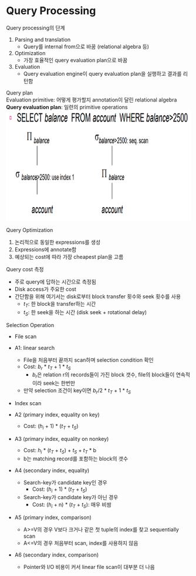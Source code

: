 # Query Processing 
Query processing의 단계
1. Parsing and translation
    - Query를 internal from으로 바꿈 (relational algebra 등)
2. Optimization
    - 가장 효율적인 query evaluation plan으로 바꿈
3. Evaluation
    - Query evaluation engine이 query evaluation plan을 실행하고 결과를 리턴함

Query plan  
Evaluation primitive: 어떻게 평가할지 annotation이 달린 relational algebra  
**Query evaluation plan**: 일련의 primitive operations  
<img src = "https://github.com/eomhs/TIL/blob/main/figures/Query%20plan.PNG" width="600" height="300"/>    
      
Query Optimization
1. 논리적으로 동일한 expressions를 생성
2. Expressions에 annotate함
3. 예상되는 cost에 따라 가장 cheapest plan을 고름

Query cost 측정  
- 주로 query에 답하는 시간으로 측정됨
- Disk access가 주요한 cost
- 간단함을 위해 여기서는 disk로부터 block transfer 횟수와 seek 횟수를 사용
    - $t_{T}$: 한 block을 transfer하는 시간
    - $t_{S}$: 한 seek을 하는 시간 (disk seek + rotational delay)

Selection Operation
- File scan
- A1: linear search
    - File을 처음부터 끝까지 scan하며 selection condition 확인
    - Cost: $b_{r}$ * $t_{T}$ + 1 *  $t_{S}$
        - $b_{r}$은 relation r의 records들이 가진 block 갯수, file의 block들이 연속적이라 seek는 한번만
    - 만약 selection 조건이 key이면 $b_{r}$/2 * $t_{T}$ + 1 *  $t_{S}$
    
- Index scan
- A2 (primary index, equality on key)
    - Cost: ($h_{i}$ + 1) * ($t_{T}$ + $t_{S}$)
- A3 (primary index, equality on nonkey)
    - Cost: $h_{i}$ * ($t_{T}$ + $t_{S}$) + $t_{S}$ + $t_{T}$ * b
    - b는 matching record를 포함하는 block의 갯수
- A4 (secondary index, equality)
    - Search-key가 candidate key인 경우
        - Cost: ($h_{i}$ + 1) * ($t_{T}$ + $t_{S}$)
    - Search-key가 candidate key가 아닌 경우
        - Cost: ($h_{i}$ + n) * ($t_{T}$ + $t_{S}$): 매우 비쌈
- A5 (primary index, comparison)
    - A\>=V의 경우 V보다 크거나 같은 첫 tuple의 index를 찾고 sequentially scan
    - A\<=V의 경우 처음부터 scan, index를 사용하지 않음
- A6 (secondary index, comparison)
    - Pointer와 I/O 비용이 커서 linear file scan이 대부분 더 나음
